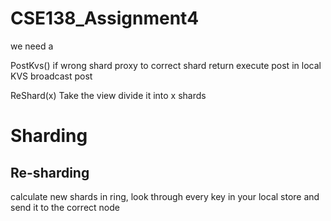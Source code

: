 # CSE138_Assignment4

we need a 

PostKvs()
  if wrong shard
    proxy to correct shard
    return
  execute post in local KVS
  broadcast post 


ReShard(x)
  Take the view
  divide it into x shards









# Sharding
## Re-sharding 
  calculate new shards in ring, look through every key in your local store and send it to the correct node 
